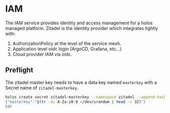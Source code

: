 # IAM

The IAM service provides identity and access management for a holos managed
platform.  Zitadel is the identity provider which integrates tightly with:

 1. AuthorizationPolicy at the level of the service mesh.
 2. Application level oidc login (ArgoCD, Grafana, etc...)
 3. Cloud provider IAM via oidc.

## Preflight

The zitadel master key needs to have a data key named `masterkey` with a Secret
name of `zitadel-masterkey`.

```bash
holos create secret zitadel-masterkey --namespace zitadel --append-hash=false --data-stdin <<EOF
{"masterkey":"$(tr -dc A-Za-z0-9 </dev/urandom | head -c 32)"}
EOF
```

